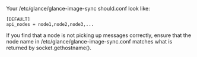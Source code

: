 Your /etc/glance/glance-image-sync should.conf look like:

    [DEFAULT]
    api_nodes = node1,node2,node3,...

If you find that a node is not picking up messages correctly, ensure that the node name in /etc/glance/glance-image-sync.conf matches what is returned by socket.gethostname().
